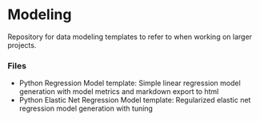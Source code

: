 # Modeling
Repository for data modeling templates to refer to when working on larger projects.

### Files
* Python Regression Model template: Simple linear regression model generation with model metrics and markdown export to html
* Python Elastic Net Regression Model template: Regularized elastic net regression model generation with tuning 
